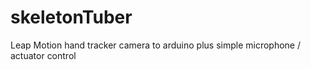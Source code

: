 # skeletonTuber
Leap Motion  hand tracker camera to arduino plus simple microphone / actuator control
